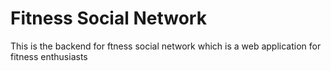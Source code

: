 # Fitness Social Network 
This is the backend for ftness social network which is a web application for fitness enthusiasts
